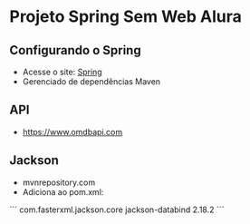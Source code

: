 # Projeto Spring Sem Web Alura

## Configurando o Spring
- Acesse o site: [Spring](https://start.spring.io/)
- Gerenciado de dependências Maven

## API
- https://www.omdbapi.com

## Jackson
- mvnrepository.com
- Adiciona ao pom.xml:

´´´ <!-- https://mvnrepository.com/artifact/com.fasterxml.jackson.core/jackson-databind -->
  <dependency>
  <groupId>com.fasterxml.jackson.core</groupId>
  <artifactId>jackson-databind</artifactId>
  <version>2.18.2</version>
  </dependency>
´´´
